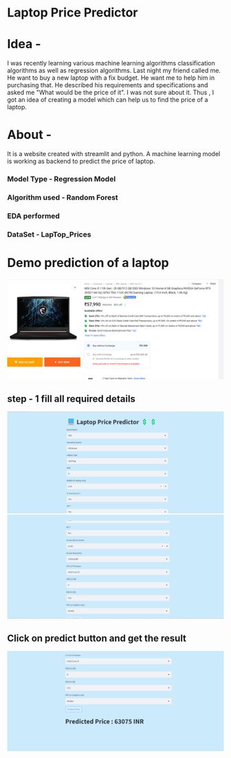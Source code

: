 
# Laptop Price Predictor

# Idea - 

I was recently learning various machine learning algorithms classification
algorithms as well as regression algorithms. Last night my friend called
me. He want to buy a new laptop with a fix budget. He want me to help him
in purchasing that. He described his requirements and specifications 
and asked me "What would be the price of it". I was not sure about it.
Thus , I got an idea of creating a model which can help us to find the
price of a laptop.

# About -

It is a website created with streamlit and python. A machine learning model
is working as backend to predict the price of laptop.
### Model Type - Regression Model
### Algorithm used - Random Forest
### EDA performed
### DataSet - LapTop_Prices

# Demo prediction of a laptop

<img src="laptop.png" alt="Laptop pic">

## step - 1 fill all required details

<img src="ss1.png" alt="Screenshot">
<img src="ss2.png" alt="Screenshot">

## Click on predict button and get the result

<img src="ss3.png" alt="Screenshot">
